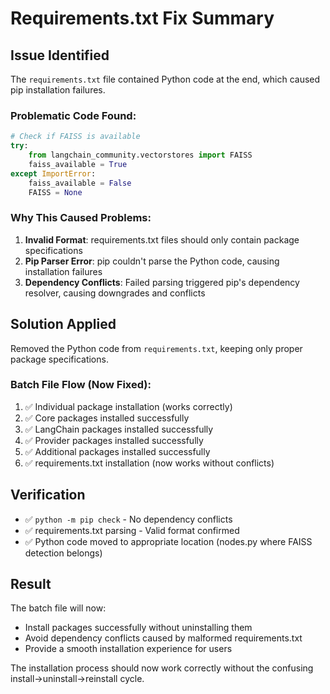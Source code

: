 # Requirements.txt Fix Summary

## Issue Identified
The `requirements.txt` file contained Python code at the end, which caused pip installation failures.

### Problematic Code Found:
```python
# Check if FAISS is available
try:
    from langchain_community.vectorstores import FAISS
    faiss_available = True
except ImportError:
    faiss_available = False
    FAISS = None
```

### Why This Caused Problems:
1. **Invalid Format**: requirements.txt files should only contain package specifications
2. **Pip Parser Error**: pip couldn't parse the Python code, causing installation failures
3. **Dependency Conflicts**: Failed parsing triggered pip's dependency resolver, causing downgrades and conflicts

## Solution Applied
Removed the Python code from `requirements.txt`, keeping only proper package specifications.

### Batch File Flow (Now Fixed):
1. ✅ Individual package installation (works correctly)
2. ✅ Core packages installed successfully
3. ✅ LangChain packages installed successfully  
4. ✅ Provider packages installed successfully
5. ✅ Additional packages installed successfully
6. ✅ requirements.txt installation (now works without conflicts)

## Verification
- ✅ `python -m pip check` - No dependency conflicts
- ✅ requirements.txt parsing - Valid format confirmed
- ✅ Python code moved to appropriate location (nodes.py where FAISS detection belongs)

## Result
The batch file will now:
- Install packages successfully without uninstalling them
- Avoid dependency conflicts caused by malformed requirements.txt
- Provide a smooth installation experience for users

The installation process should now work correctly without the confusing install→uninstall→reinstall cycle.